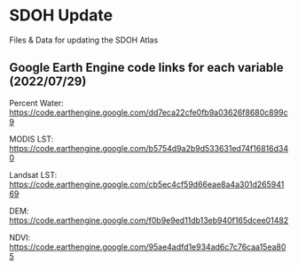 # SDOH Update
 Files & Data for updating the SDOH Atlas
 
 ## Google Earth Engine code links for each variable (2022/07/29)
 Percent Water: https://code.earthengine.google.com/dd7eca22cfe0fb9a03626f8680c899c9
 
 MODIS LST: https://code.earthengine.google.com/b5754d9a2b9d533631ed74f16816d340
 
 Landsat LST: https://code.earthengine.google.com/cb5ec4cf59d66eae8a4a301d26594169
 
 DEM: https://code.earthengine.google.com/f0b9e9ed11db13eb940f165dcee01482
 
 NDVI: https://code.earthengine.google.com/95ae4adfd1e934ad6c7c76caa15ea805



